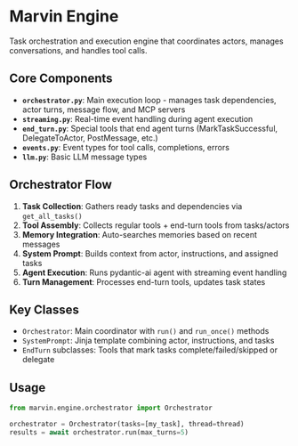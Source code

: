 # Marvin Engine

Task orchestration and execution engine that coordinates actors, manages conversations, and handles tool calls.

## Core Components

- **`orchestrator.py`**: Main execution loop - manages task dependencies, actor turns, message flow, and MCP servers
- **`streaming.py`**: Real-time event handling during agent execution  
- **`end_turn.py`**: Special tools that end agent turns (MarkTaskSuccessful, DelegateToActor, PostMessage, etc.)
- **`events.py`**: Event types for tool calls, completions, errors
- **`llm.py`**: Basic LLM message types

## Orchestrator Flow

1. **Task Collection**: Gathers ready tasks and dependencies via `get_all_tasks()`
2. **Tool Assembly**: Collects regular tools + end-turn tools from tasks/actors
3. **Memory Integration**: Auto-searches memories based on recent messages
4. **System Prompt**: Builds context from actor, instructions, and assigned tasks
5. **Agent Execution**: Runs pydantic-ai agent with streaming event handling
6. **Turn Management**: Processes end-turn tools, updates task states

## Key Classes

- `Orchestrator`: Main coordinator with `run()` and `run_once()` methods
- `SystemPrompt`: Jinja template combining actor, instructions, and tasks
- `EndTurn` subclasses: Tools that mark tasks complete/failed/skipped or delegate

## Usage

```python
from marvin.engine.orchestrator import Orchestrator

orchestrator = Orchestrator(tasks=[my_task], thread=thread)
results = await orchestrator.run(max_turns=5)
``` 